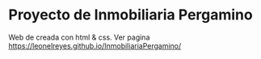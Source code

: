 ﻿# Proyecto de Inmobiliaria Pergamino
Web de creada con html & css.
Ver pagina https://leonelreyes.github.io/InmobiliariaPergamino/
